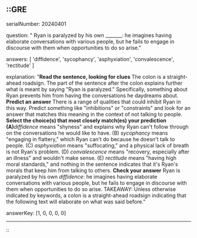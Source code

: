 ::GRE
---

serialNumber: 20240401

question: " Ryan is paralyzed by his own _______: he imagines having elaborate conversations with various people, but he fails to engage in discourse with them when opportunities to do so arise."

answers: [
  'diffidence',
  'sycophancy',
  'asphyxiation',
  'convalescence',
  'rectitude'
]

explanation: "<strong>Read the sentence, looking for clues</strong> The colon is a straight-ahead roadsign. The part of the sentence after the colon explains further what is meant by saying \"Ryan is paralyzed.\" Specifically, something about Ryan prevents him from having the conversations he daydreams about. <strong>Predict an answer</strong> There is a range of qualities that could inhibit Ryan in this way. Predict something like \"inhibitions\" or \"constraints\" and look for an answer that matches this meaning in the context of not talking to people. <strong>Select the choice(s) that most closely match(es) your prediction</strong> <strong>(A)</strong><i>diffidence</i> means \"shyness\" and explains why Ryan can't follow through on the conversations he would like to have. (B) <i>sycophancy</i> means \"engaging in flattery,\" which Ryan can't do because he doesn't talk to people. (C) <i>asphyxiation</i> means \"suffocating,\" and a physical lack of breath is not Ryan's problem. (D) <i>convalescence</i> means \"recovery, especially after an illness\" and wouldn't make sense. (E) <i>rectitude</i> means \"having high moral standards,\" and nothing in the sentence indicates that it's Ryan's morals that keep him from talking to others. <strong>Check your answer</strong> Ryan is paralyzed by his own <i>diffidence</i>: he imagines having elaborate conversations with various people, but he fails to engage in discourse with them when opportunities to do so arise. TAKEAWAY: Unless otherwise indicated by keywords, a colon is a straight-ahead roadsign indicating that the following text will elaborate on what was said before."

answerKey: [1, 0, 0, 0, 0]

---
::